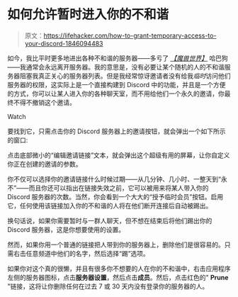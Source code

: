 # 如何允许暂时进入你的不和谐

> 原文：<https://lifehacker.com/how-to-grant-temporary-access-to-your-discord-1846094483>

如今，我比平时更多地进出各种不和谐的服务器——多亏了 [*【魔兽世界】*](https://lifehacker.com/simulate-world-of-warcraft-to-find-the-best-gear-upgrad-1846085936) 哈巴狗——我通常会永远离开服务器。我的意思是，没有必要让某个随机的人的不和谐服务器阻塞我真正关心的服务器列表。但是我经常惊讶邀请者没有给我*临时*访问他们服务器的权限，这实际上是一个直接构建到 Discord 中的功能，并且是一个方便的方式，你可以让某人进入你的各种聊天室，而不用给他们一个永久的邀请，你最终不得不撤销这个邀请。

Watch

要找到它，只需点击你的 Discord 服务器上的邀请按钮，就会弹出一个如下所示的窗口:

点击底部微小的“编辑邀请链接”文本，就会弹出这个超级有用的屏幕，让你自定义你正在创建的邀请的参数。

你不仅可以选择你的邀请链接什么时候过期——从几分钟、几小时、一整天到“永不”——而且你还可以指出在链接失效之前，它可以被用来将某人带入你的 Discord 服务器的次数。当然，你会看到一个大大的“授予临时会员”按钮。启用它，任何使用该链接加入你的不和谐的人将在他们断开连接后自动被踢出。

换句话说，如果你需要暂时与一群人聊天，但不想在结束后将他们踢出你的 Discord 服务器，这是你想要使用的设置。

然而，如果你用一个普通的链接把人带到你的服务器上，删除他们是很容易的。只需右击任意频道中他们的名字，然后选择“踢”选项。

如果你对这个真的很懒，并且有很多你不想要的人在你的不和谐中，右击应用程序左侧的服务器图标，点击**服务器设置**，然后点击**成员**。然后，点击红色的" **Prune** "链接，这将让你删除任何在过去 7 或 30 天内没有登录你的服务器的人。